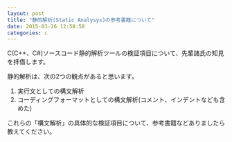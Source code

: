 ```yaml
---
layout: post
title: "静的解析(Static Analysys)の参考書籍について"
date: 2015-03-26 12:58:58
categories: c
---
```

<p>C(C++、C#)ソースコード静的解析ツールの検証項目について、先輩諸氏の知見を拝借します。</p>

<p>静的解析は、次の2つの観点があると思います。</p>

<ol>
<li>実行文としての構文解析</li>
<li>コーディングフォーマットとしての構文解析(コメント、インデントなども含めた)</li>
</ol>

<p>これらの「構文解析」の具体的な検証項目について、参考書籍などありましたら教えてください。</p>
